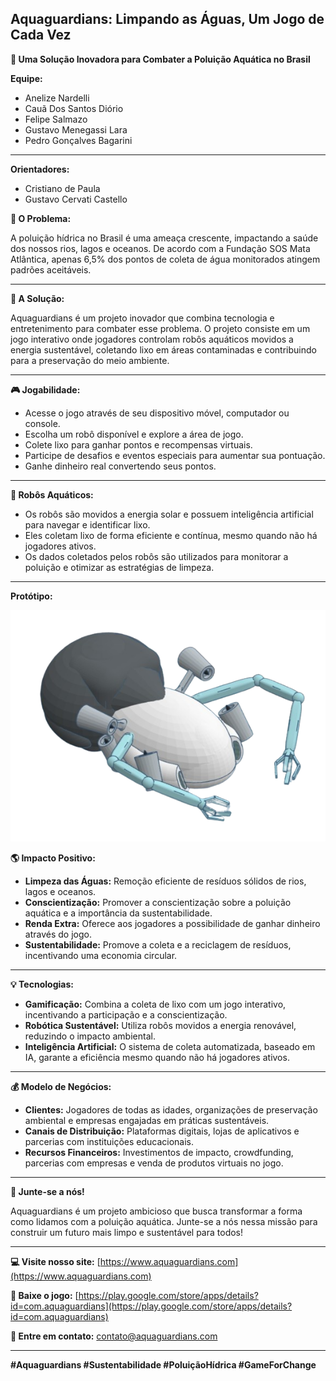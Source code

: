 ## Aquaguardians: Limpando as Águas, Um Jogo de Cada Vez

**🚀 Uma Solução Inovadora para Combater a Poluição Aquática no Brasil**

**Equipe:**

- Anelize Nardelli
- Cauã Dos Santos Diório
- Felipe Salmazo
- Gustavo Menegassi Lara
- Pedro Gonçalves Bagarini

---

**Orientadores:**

- Cristiano de Paula
- Gustavo Cervati Castello

**🌊 O Problema:**

A poluição hídrica no Brasil é uma ameaça crescente, impactando a saúde dos nossos rios, lagos e oceanos. De acordo com a Fundação SOS Mata Atlântica, apenas 6,5% dos pontos de coleta de água monitorados atingem padrões aceitáveis.

---

**🤖 A Solução:**

Aquaguardians é um projeto inovador que combina tecnologia e entretenimento para combater esse problema. O projeto consiste em um jogo interativo onde jogadores controlam robôs aquáticos movidos a energia sustentável, coletando lixo em áreas contaminadas e contribuindo para a preservação do meio ambiente.

---

**🎮 Jogabilidade:**

- Acesse o jogo através de seu dispositivo móvel, computador ou console.
- Escolha um robô disponível e explore a área de jogo.
- Colete lixo para ganhar pontos e recompensas virtuais.
- Participe de desafios e eventos especiais para aumentar sua pontuação.
- Ganhe dinheiro real convertendo seus pontos.

---

**🤖 Robôs Aquáticos:**

- Os robôs são movidos a energia solar e possuem inteligência artificial para navegar e identificar lixo.
- Eles coletam lixo de forma eficiente e contínua, mesmo quando não há jogadores ativos.
- Os dados coletados pelos robôs são utilizados para monitorar a poluição e otimizar as estratégias de limpeza.

---

**Protótipo:**

<center>
<a>
<img src="./img/prototipo-removebg-preview.png">
<!-- ![Robô Aquático](img/prototipo-removebg-preview.png) -->
</a>
</center>

**🌎 Impacto Positivo:**

- **Limpeza das Águas:** Remoção eficiente de resíduos sólidos de rios, lagos e oceanos.
- **Conscientização:** Promover a conscientização sobre a poluição aquática e a importância da sustentabilidade.
- **Renda Extra:** Oferece aos jogadores a possibilidade de ganhar dinheiro através do jogo.
- **Sustentabilidade:** Promove a coleta e a reciclagem de resíduos, incentivando uma economia circular.

---

**💡 Tecnologias:**

- **Gamificação:** Combina a coleta de lixo com um jogo interativo, incentivando a participação e a conscientização.
- **Robótica Sustentável:** Utiliza robôs movidos a energia renovável, reduzindo o impacto ambiental.
- **Inteligência Artificial:** O sistema de coleta automatizada, baseado em IA, garante a eficiência mesmo quando não há jogadores ativos.

---

**💰 Modelo de Negócios:**

- **Clientes:** Jogadores de todas as idades, organizações de preservação ambiental e empresas engajadas em práticas sustentáveis.
- **Canais de Distribuição:** Plataformas digitais, lojas de aplicativos e parcerias com instituições educacionais.
- **Recursos Financeiros:** Investimentos de impacto, crowdfunding, parcerias com empresas e venda de produtos virtuais no jogo.

---

**🚀 Junte-se a nós!**

Aquaguardians é um projeto ambicioso que busca transformar a forma como lidamos com a poluição aquática. Junte-se a nós nessa missão para construir um futuro mais limpo e sustentável para todos!

---

**💻 Visite nosso site:** [https://www.aquaguardians.com](https://www.aquaguardians.com)

**📱 Baixe o jogo:** [https://play.google.com/store/apps/details?id=com.aquaguardians](https://play.google.com/store/apps/details?id=com.aquaguardians)

**🤝 Entre em contato:** [contato@aquaguardians.com](contato@aquaguardians.com)

---

**#Aquaguardians #Sustentabilidade #PoluiçãoHídrica #GameForChange**
